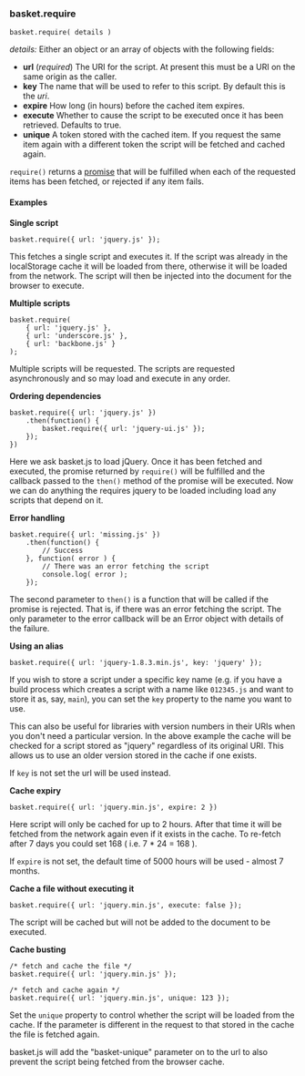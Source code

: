 <h3 id="require-doc">basket.require</h3>

`basket.require( details )`

*details:* Either an object or an array of objects with the following fields:


* **url** (*required*) The URI for the script. At present this must be a URI on the same origin as the caller.
* **key** The name that will be used to refer to this script. By default this is the *uri*.
* **expire** How long (in hours) before the cached item expires.
* **execute** Whether to cause the script to be executed once it has been retrieved. Defaults to true.
* **unique** A token stored with the cached item. If you request the same item again with a different token the script will be fetched and cached again.

`require()` returns a [promise](http://wiki.commonjs.org/wiki/Promises/A) that will be fulfilled when each of the requested items has been fetched, or rejected if any item fails.

#### Examples

**Single script**

	basket.require({ url: 'jquery.js' });

This fetches a single script and executes it. If the script was already in the localStorage cache it will be loaded from there, otherwise it will be loaded from the network. The script will then be injected into the document for the browser to execute.

**Multiple scripts**

	basket.require(
		{ url: 'jquery.js' },
		{ url: 'underscore.js' },
		{ url: 'backbone.js' }
	);

Multiple scripts will be requested. The scripts are requested asynchronously and so may load and execute in any order.

**Ordering dependencies**

	basket.require({ url: 'jquery.js' })
		.then(function() {
			basket.require({ url: 'jquery-ui.js' });
		});
	})

Here we ask basket.js to load jQuery. Once it has been fetched and executed, the promise returned by `require()` will be fulfilled and the callback passed to the `then()` method of the promise will be executed. Now we can do anything the requires jquery to be loaded including load any scripts that depend on it.

**Error handling**

	basket.require({ url: 'missing.js' })
		.then(function() {
			// Success
		}, function( error ) {
			// There was an error fetching the script
			console.log( error );
		});

The second parameter to `then()` is a function that will be called if the promise is rejected. That is, if there was an error fetching the script. The only parameter to the error callback will be an Error object with details of the failure.

**Using an alias**

	basket.require({ url: 'jquery-1.8.3.min.js', key: 'jquery' });

If you wish to store a script under a specific key name (e.g. if you have a build process which creates a script with a name like `012345.js` and want to store it as, say, `main`), you can set the `key` property to the name you want to use.

This can also be useful for libraries with version numbers in their URIs when you don't need a particular version. In the above example the cache will be checked for a script stored as "jquery" regardless of its original URI. This allows us to use an older version stored in the cache if one exists.

If `key` is not set the url will be used instead.

**Cache expiry**

	basket.require({ url: 'jquery.min.js', expire: 2 })

Here script will only be cached for up to 2 hours. After that time it will be fetched from the network again even if it exists in the cache. To re-fetch after 7 days you could set 168 ( i.e. 7 * 24 = 168 ).

If `expire` is not set, the default time of 5000 hours will be used - almost 7 months.

**Cache a file without executing it**

	basket.require({ url: 'jquery.min.js', execute: false });

The script will be cached but will not be added to the document to be executed.

**Cache busting**

	/* fetch and cache the file */
	basket.require({ url: 'jquery.min.js' });

	/* fetch and cache again */
	basket.require({ url: 'jquery.min.js', unique: 123 });

Set the `unique` property to control whether the script will be loaded from the cache. If the parameter is different in the request to that stored in the cache the file is fetched again.

basket.js will add the "basket-unique" parameter on to the url to also prevent the script being fetched from the browser cache.

